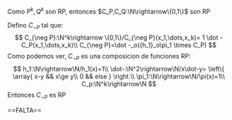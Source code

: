 Como $P^k, Q^k$ son RP, entonces $C_P,C_Q:\N\rightarrow\{0,1\}$ son RP

Defino $C_{\neg P}$ tal que:
$$
C_{\neg P}:\N^k\rightarrow \{0,1\}/C_{\neg P}(x_1,\dots,x_k)= 1 \dot - C_P(x_1,\dots,x_k)\\
C_{\neg P}=\dot -_o({h_1}_o\pi_1 \times C_P)
$$
Como podemos ver, $C_{\neg P}$ es una composicion de funciones RP:
$$
h_1:\N\rightarrow\N/h_1(x)=1\\
\dot-:\N^2\rightarrow\N/x\dot-y=
\left\{
	\array{
		x-y		&&	x\ge y\\
		0		&&	else
	}
\right.\\
\pi_1:\N\rightarrow\N/\pi(x)=1\\
C_p:\N^k\rightarrow\N
$$
Entonces $C_{\neg P}$ es RP



==FALTA==